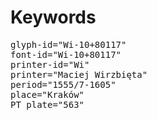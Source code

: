 # Keywords
<pre>
glyph-id="Wi-10+80117"
font-id="Wi-10+80117"
printer-id="Wi"
printer="Maciej Wirzbięta"
period="1555/7-1605"
place="Kraków"
PT plate="563"
</pre>
